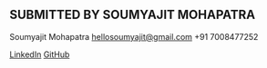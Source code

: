 

## SUBMITTED BY SOUMYAJIT MOHAPATRA

Soumyajit Mohapatra
[hellosoumyajit@gmail.com](mailto:hellosoumyajit@gmail.com)
+91 7008477252

[LinkedIn](linkedin.com/in/soumyajit-mohapatra/)
[GitHub](github.com/soumyajitmohapatra)
